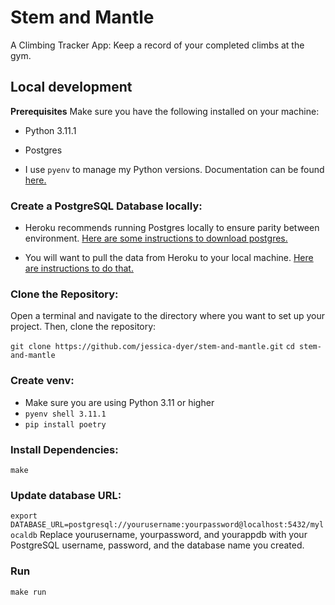# Stem and Mantle

A Climbing Tracker App: Keep a record of your completed climbs at the gym.

## Local development

**Prerequisites**
Make sure you have the following installed on your machine:

- Python 3.11.1
- Postgres

- I use `pyenv` to manage my Python versions. Documentation can be found [here.](https://github.com/pyenv/pyenv)

### Create a PostgreSQL Database locally:

- Heroku recommends running Postgres locally to ensure parity between environment. [Here are some instructions to download postgres.](https://devcenter.heroku.com/articles/local-setup-heroku-postgres)

- You will want to pull the data from Heroku to your local machine. [Here are instructions to do that.](https://devcenter.heroku.com/articles/managing-heroku-postgres-using-cli)

### Clone the Repository:

Open a terminal and navigate to the directory where you want to set up your project. Then, clone the repository:

`git clone https://github.com/jessica-dyer/stem-and-mantle.git`
`cd stem-and-mantle`

### Create venv:
- Make sure you are using Python 3.11 or higher
- `pyenv shell 3.11.1`
- `pip install poetry`

### Install Dependencies:

`make`

### Update database URL: 
`export DATABASE_URL=postgresql://yourusername:yourpassword@localhost:5432/mylocaldb`
Replace yourusername, yourpassword, and yourappdb with your PostgreSQL username, password, and the database name you created.

### Run
`make run`